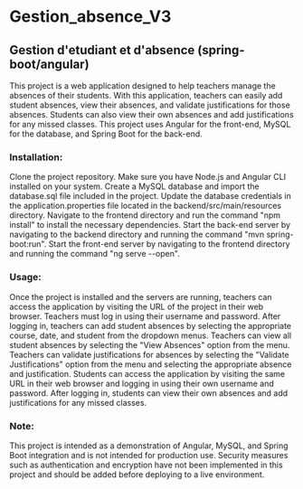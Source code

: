 # Gestion_absence_V3
## Gestion d'etudiant et d'absence  (spring-boot/angular)


This project is a web application designed to help teachers manage the absences of their students. With this application, teachers can easily add student absences,
view their absences, and validate justifications for those absences. Students can also view their own absences and add justifications for any missed classes.
This project uses Angular for the front-end, MySQL for the database, and Spring Boot for the back-end.

### Installation:

Clone the project repository.
Make sure you have Node.js and Angular CLI installed on your system.
Create a MySQL database and import the database.sql file included in the project.
Update the database credentials in the application.properties file located in the backend/src/main/resources directory.
Navigate to the frontend directory and run the command "npm install" to install the necessary dependencies.
Start the back-end server by navigating to the backend directory and running the command "mvn spring-boot:run".
Start the front-end server by navigating to the frontend directory and running the command "ng serve --open".

### Usage:
Once the project is installed and the servers are running, teachers can access the application by visiting the URL of the project in their web browser.
Teachers must log in using their username and password.
After logging in, teachers can add student absences by selecting the appropriate course, date, and student from the dropdown menus.
Teachers can view all student absences by selecting the "View Absences" option from the menu.
Teachers can validate justifications for absences by selecting the "Validate Justifications" option from the menu and selecting the appropriate absence and justification.
Students can access the application by visiting the same URL in their web browser and logging in using their own username and password.
After logging in, students can view their own absences and add justifications for any missed classes.

### Note:
This project is intended as a demonstration of Angular, MySQL, and Spring Boot integration and is not intended for production use.
Security measures such as authentication and encryption have not been implemented in this project and should be added before deploying to a live environment.
